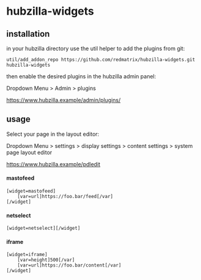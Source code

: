 # hubzilla-widgets

## installation

in your hubzilla directory use the util helper to add the plugins from git:

    util/add_addon_repo https://github.com/redmatrix/hubzilla-widgets.git hubzilla-widgets

then enable the desired plugins in the hubzilla admin panel:

Dropdown Menu > Admin > plugins

https://www.hubzilla.example/admin/plugins/

## usage

Select your page in the layout editor:

Dropdown Menu > settings > display settings > content settings > system page layout editor

https://www.hubzilla.example/pdledit

#### mastofeed

    [widget=mastofeed]
        [var=url]https://foo.bar/feed[/var]
    [/widget]

#### netselect
    [widget=netselect][/widget]

#### iframe

    [widget=iframe]
        [var=height]500[/var]
        [var=url]https://foo.bar/content[/var]
    [/widget]
